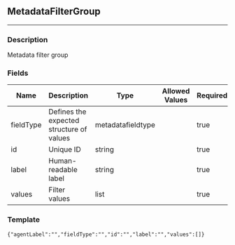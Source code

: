 ## MetadataFilterGroup
---
### Description
Metadata filter group
### Fields
| Name | Description | Type | Allowed Values | Required |
| ---- | ----------- | ---- | -------------- | -------- |
| fieldType | Defines the expected structure of values | metadatafieldtype |  | true |
| id | Unique ID | string |  | true |
| label | Human-readable label | string |  | true |
| values | Filter values | list |  | true |
### Template
```
{"agentLabel":"","fieldType":"","id":"","label":"","values":[]}
```
